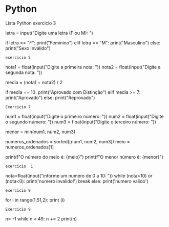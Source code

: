 # Python
Lista Python
exercicio 3

letra = input("Digite uma letra (F ou M): ")

if letra == "F":
    print("Feminino")
elif letra == "M":
    print("Masculino")
else:
    print("Sexo Inválido")

    exercicio 5
    
nota1 = float(input("Digite a primeira nota: "))
nota2 = float(input("Digite a segunda nota: "))

media = (nota1 + nota2) / 2

if media == 10:
    print("Aprovado com Distinção")
elif media >= 7:
    print("Aprovado")
else:
    print("Reprovado")

    Exercicio 7
num1 = float(input("Digite o primeiro número: "))
num2 = float(input("Digite o segundo número: "))
num3 = float(input("Digite o terceiro número: "))

menor = min(num1, num2, num3)

numeros_ordenados = sorted([num1, num2, num3])
meio = numeros_ordenados[1]

print(f"O número do meio é: {meio}")
print(f"O menor número é: {menor}")

    exercicio  1
nota=float(input("informe um numero de 0 a 10: "))
while (nota>10) or (nota<0):
    print('numero invalido!')
    break
else:
    print('numero valido')

    exercicio 9
for i in range(1,51,2):
    print (i)

    Exercicio 9
n= -1
while n < 49:
    n += 2
    print(n)


